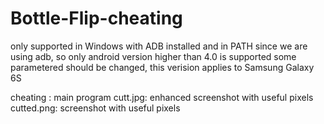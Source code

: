 # Bottle-Flip-cheating
only supported in Windows with ADB installed and in PATH
since we are using adb, so only android version higher than 4.0 is supported
some parametered should be changed, this verision applies to Samsung Galaxy 6S

cheating : main program
cutt.jpg: enhanced screenshot with useful pixels
cutted.png: screenshot with useful pixels
